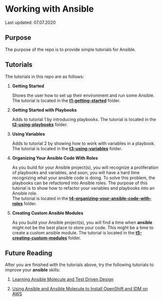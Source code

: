 # Working with Ansible

Last updated: 07.07.2020

## Purpose

The purpose of the repo is to provide simple tutorials for Ansible.

## Tutorials

The tutorials in this repo are as follows:

1. **Getting Started**

    Shows the user how to set up their environment
    and run some Ansible.  The tutorial is located in the
    [**t1-getting-started**](./t1-getting-started) folder.

2. **Getting Started with Playbooks**

    Adds to tutorial 1 by introducing playbooks.
    The tutorial is located in the
    [**t2-using-playbooks**](./t2-using-playbooks) folder.

3. **Using Variables**

    Adds to tutorial 2 by showing how to work with variables in a playbook.
    The tutorial is located in the
    [**t3-using-variables**](./t3-using-variables) folder.

1. **Organizing Your Ansible Code With Roles**

    As you build for your Ansible project(s), you will recognize a proliferation
    of playbooks and variables, and soon, you will have a hard time recognizing 
    what your ansible code is doing.  To solve this problem, the playbooks
    can be refactored into Ansible roles.  The purpose of this tutorial is to
    show how to refactor your variables and playbooks into an Ansible role.    
    The tutorial is located in the
    [**t4-organizing-your-ansible-code-with-roles**](./t4-organizing-your-ansible-code-with-roles )
    folder.
    
1. **Creating Custom Ansible Modules**

    As you build your Ansible project(s), you will find a time when
     **ansible** might not be the best place to store your code.  This might
     be a time to create a custom ansible module.  The
     tutorial is located in the 
    [**t5-creating-custom-modules**](./t5-creating-custom-modules )
    folder.

## Future Reading

After you are finished with the tutorials above, try the following tutorials 
to improve your **ansible** skills:

1.  [Learning Ansible Molecule and Test Driven Design](https://github.com/bretmullinix/ansible-molecule-for-beginners)

1.  [Using Ansible and Ansible Molecule to Install OpenShift and IDM on AWS](https://github.com/bretmullinix/openshift-idm-cluster-on-aws)